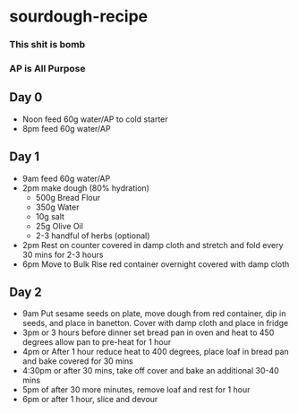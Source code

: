 # sourdough-recipe
### This shit is bomb
### AP is All Purpose
## Day 0
- Noon feed 60g water/AP to cold starter
- 8pm feed 60g water/AP

## Day 1
- 9am feed 60g water/AP
- 2pm make dough (80% hydration)
  - 500g Bread Flour
  - 350g Water
  - 10g salt
  - 25g Olive Oil
  - 2-3 handful of herbs (optional)
- 2pm Rest on counter covered in damp cloth and stretch and fold every 30 mins for 2-3 hours
- 6pm Move to Bulk Rise red container overnight covered with damp cloth

## Day 2
- 9am Put sesame seeds on plate, move dough from red container, dip in seeds, and place in banetton.  Cover with damp cloth and place in fridge
- 3pm or 3 hours before dinner set bread pan in oven and heat to 450 degrees allow pan to pre-heat for 1 hour
- 4pm or After 1 hour reduce heat to 400 degrees, place loaf in bread pan and bake covered for 30 mins
- 4:30pm or after 30 mins, take off cover and bake an additional 30-40 mins
- 5pm of after 30 more minutes, remove loaf and rest for 1 hour
- 6pm or after 1 hour, slice and devour
